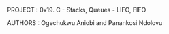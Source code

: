 PROJECT : 0x19. C - Stacks, Queues - LIFO, FIFO

AUTHORS : Ogechukwu Aniobi and Panankosi Ndolovu                                                         


